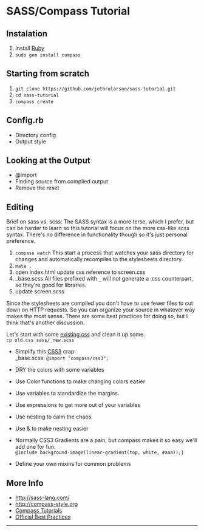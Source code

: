 SASS/Compass Tutorial
=====================

Instalation
-----------
1. Install [Ruby](http://www.ruby-lang.org/en/downloads/)
2. `sudo gem install compass`

Starting from scratch
---------------------
1. `git clone https://github.com/jethrolarson/sass-tutorial.git`
2. `cd sass-tutorial`
3. `compass create`

Config.rb
----------
* Directory config
* Output style

Looking at the Output
---------------------
* @import
* Finding source from compiled output
* Remove the reset

Editing
---------
Brief on sass vs. scss: The SASS syntax is a more terse, which I prefer, but can be harder to learn so this tutorial will focus on the more css-like scss syntax. There's no difference in functionality though so it's just personal preference.

1. `compass watch`
   This start a process that watches your sass directory for changes and automatically recompiles to the stylesheets directory.
2. `mate .`
3. open index.html
   update css reference to screen.css
4. _base.scss
   All files prefixed with `_` will not generate a .css counterpart, so they're good for libraries. 
5. update screen.scss

Since the stylesheets are compiled you don't have to use fewer files to cut down on HTTP requests. So you can organize your source in whatever way makes the most sense. There are some best practices for doing so, but I think that's another discussion.

Let's start with some [existing css](old.css) and clean it up some.  
`cp old.css sass/_new.scss`

* Simplify this [CSS3][css3-docs] crap:  
  _base.scss: `@import "compass/css3";`

* DRY the colors with some variables
* Use Color functions to make changing colors easier

* Use variables to standardize the margins.
* Use expressions to get more out of your variables

* Use nesting to calm the chaos.
* Use & to make nesting easier

* Normally CSS3 Gradients are a pain, but compass makes it so easy we'll add one for fun.  
  `@include background-image(linear-gradient(top, white, #aaa));}`

* Define your own mixins for common problems

More Info
--------------
* <http://sass-lang.com/>
* <http://compass-style.org>
* [Compass Tutorials](http://compass-style.org/help/tutorials/)
* [Official Best Practices](compass-practices)

---

[css3-docs]: http://compass-style.org/reference/compass/css3/
[compass-practices]: http://compass-style.org/help/tutorials/best_practices/